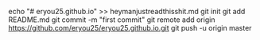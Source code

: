 echo "# eryou25.github.io" >> heymanjustreadthisshit.md
git init
git add README.md
git commit -m "first commit"
git remote add origin https://github.com/eryou25/eryou25.github.io.git
git push -u origin master
                
